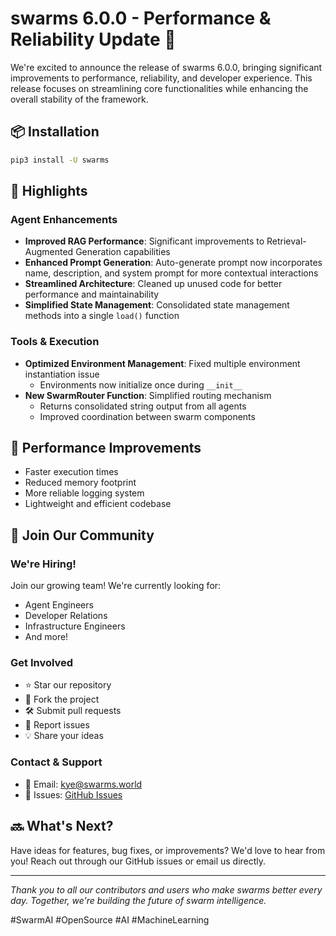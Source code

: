 # swarms 6.0.0 - Performance & Reliability Update 🚀

We're excited to announce the release of swarms 6.0.0, bringing significant improvements to performance, reliability, and developer experience. This release focuses on streamlining core functionalities while enhancing the overall stability of the framework.

## 📦 Installation

```bash
pip3 install -U swarms
```

## 🌟 Highlights

### Agent Enhancements

- **Improved RAG Performance**: Significant improvements to Retrieval-Augmented Generation capabilities
- **Enhanced Prompt Generation**: Auto-generate prompt now incorporates name, description, and system prompt for more contextual interactions
- **Streamlined Architecture**: Cleaned up unused code for better performance and maintainability
- **Simplified State Management**: Consolidated state management methods into a single `load()` function

### Tools & Execution

- **Optimized Environment Management**: Fixed multiple environment instantiation issue
  - Environments now initialize once during `__init__`
- **New SwarmRouter Function**: Simplified routing mechanism
  - Returns consolidated string output from all agents
  - Improved coordination between swarm components

## 💪 Performance Improvements

- Faster execution times
- Reduced memory footprint
- More reliable logging system
- Lightweight and efficient codebase

## 🤝 Join Our Community

### We're Hiring!

Join our growing team! We're currently looking for:

- Agent Engineers
- Developer Relations
- Infrastructure Engineers
- And more!

### Get Involved

- ⭐ Star our repository
- 🔄 Fork the project
- 🛠 Submit pull requests
- 🐛 Report issues
- 💡 Share your ideas

### Contact & Support

- 📧 Email: kye@swarms.world
- 🔗 Issues: [GitHub Issues](https://github.com/kyegomez/swarms/issues)

## 🔜 What's Next?

Have ideas for features, bug fixes, or improvements? We'd love to hear from you! Reach out through our GitHub issues or email us directly.

---

_Thank you to all our contributors and users who make swarms better every day. Together, we're building the future of swarm intelligence._

#SwarmAI #OpenSource #AI #MachineLearning
